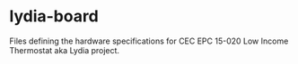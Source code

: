 # lydia-board

Files defining the hardware specifications for CEC EPC 15-020 Low Income Thermostat aka Lydia project.
